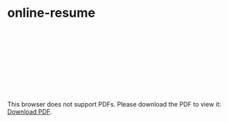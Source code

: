 # online-resume

<object data="http://yoursite.com/the.pdf" type="application/pdf" width="700px" height="700px">
    <embed src="https://monkiq.github.io/online-resume/monkiq-Resume.pdf">
        <p>This browser does not support PDFs. Please download the PDF to view it: <a href="http://yoursite.com/the.pdf">Download PDF</a>.</p>
    </embed>
</object>

